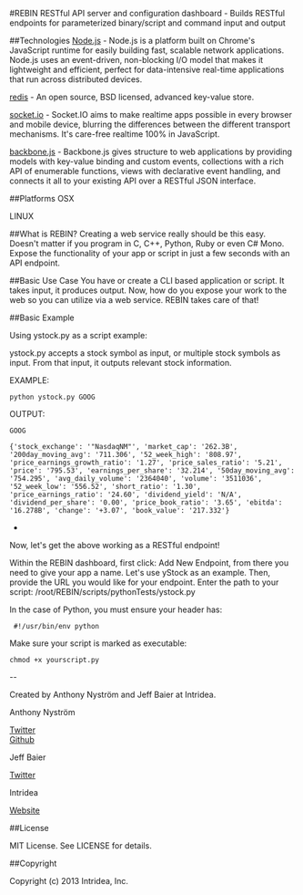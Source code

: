 #REBIN
RESTful API server and configuration dashboard - Builds RESTful endpoints for parameterized binary/script and command input and output

##Technologies
[Node.js](http://nodejs.org/) - Node.js is a platform built on Chrome's JavaScript runtime for easily building fast, scalable network applications. Node.js uses an event-driven, non-blocking I/O model that makes it lightweight and efficient, perfect for data-intensive real-time applications that run across distributed devices.

[redis](http://redis.io/) - An open source, BSD licensed, advanced key-value store.

[socket.io](http://socket.io/) - Socket.IO aims to make realtime apps possible in every browser and mobile device, blurring the differences between the different transport mechanisms. It's care-free realtime 100% in JavaScript.

[backbone.js](http://backbonejs.org/) - Backbone.js gives structure to web applications by providing models with key-value binding and custom events, collections with a rich API of enumerable functions, views with declarative event handling, and connects it all to your existing API over a RESTful JSON interface.

##Platforms
OSX

LINUX



##What is REBIN?
Creating a web service really should be this easy. Doesn't matter if you program in C, C++, Python, Ruby or even C# Mono. Expose the functionality of your app or script in just a few seconds with an API endpoint.

##Basic Use Case
You have or create a CLI based application or script. It takes input, it produces output. Now, how do you expose your work to the web so you can utilize via a web service. REBIN takes care of that! 

##Basic Example

Using ystock.py as a script example: 

ystock.py accepts a stock symbol as input, or multiple stock symbols as input. From that input, it outputs relevant stock information.

EXAMPLE: 

    python ystock.py GOOG

OUTPUT:

    GOOG

    {'stock_exchange': '"NasdaqNM"', 'market_cap': '262.3B', '200day_moving_avg': '711.306', '52_week_high': '808.97', 'price_earnings_growth_ratio': '1.27', 'price_sales_ratio': '5.21', 'price': '795.53', 'earnings_per_share': '32.214', '50day_moving_avg': '754.295', 'avg_daily_volume': '2364040', 'volume': '3511036', '52_week_low': '556.52', 'short_ratio': '1.30', 'price_earnings_ratio': '24.60', 'dividend_yield': 'N/A', 'dividend_per_share': '0.00', 'price_book_ratio': '3.65', 'ebitda': '16.278B', 'change': '+3.07', 'book_value': '217.332'}

-

Now, let's get the above working as a RESTful endpoint!


Within the REBIN dashboard, first click: Add New Endpoint, from there you need to give your app a name. Let's use yStock as an example. Then, provide the URL you would like for your endpoint. Enter the path to your script: /root/REBIN/scripts/pythonTests/ystock.py

In the case of Python, you must ensure your header has: 

     #!/usr/bin/env python 
 
Make sure your script is marked as executable:
 
    chmod +x yourscript.py
 




--

Created by Anthony Nyström and Jeff Baier at Intridea. 

Anthony Nyström

[Twitter](http://www.twitter.com/AnthonyNystrom)  
[Github](http://github.com/AnthonyNystrom)

Jeff Baier

[Twitter](http://twitter.com/jeffbaier)

Intridea
  
[Website](http://www.intridea.com)  

##License

MIT License. See LICENSE for details.

##Copyright

Copyright (c) 2013 Intridea, Inc.
